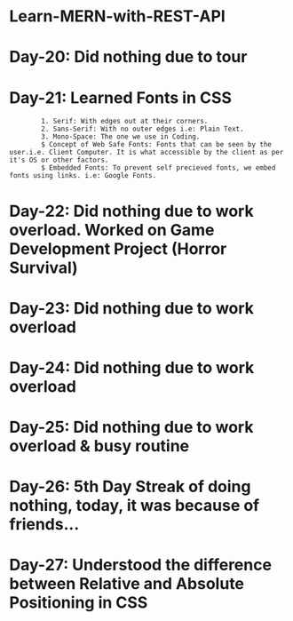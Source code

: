 # Learn-MERN-with-REST-API


# Day-20: Did nothing due to tour

# Day-21: Learned Fonts in CSS
            1. Serif: With edges out at their corners.
            2. Sans-Serif: With no outer edges i.e: Plain Text.
            3. Mono-Space: The one we use in Coding.
            $ Concept of Web Safe Fonts: Fonts that can be seen by the user.i.e. Client Computer. It is what accessible by the client as per it's OS or other factors.
            $ Embedded Fonts: To prevent self precieved fonts, we embed fonts using links. i.e: Google Fonts.

# Day-22: Did nothing due to work overload. Worked on Game Development Project (Horror Survival)

# Day-23: Did nothing due to work overload
# Day-24: Did nothing due to work overload
# Day-25: Did nothing due to work overload & busy routine
# Day-26: 5th Day Streak of doing nothing, today, it was because of friends...
# Day-27: Understood the difference between Relative and Absolute Positioning in CSS